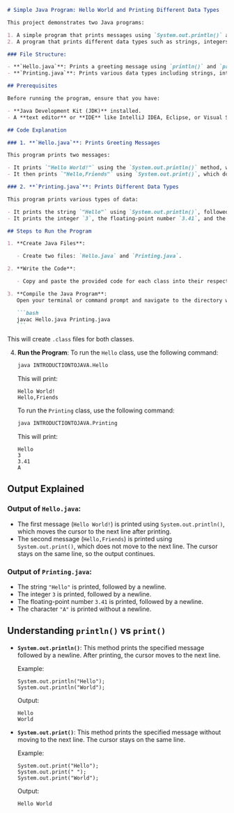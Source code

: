 ````markdown
# Simple Java Program: Hello World and Printing Different Data Types

This project demonstrates two Java programs:

1. A simple program that prints messages using `System.out.println()` and `System.out.print()`.
2. A program that prints different data types such as strings, integers, floating-point numbers, and characters.

### File Structure:

- **`Hello.java`**: Prints a greeting message using `println()` and `print()`.
- **`Printing.java`**: Prints various data types including strings, integers, floating-point numbers, and characters.

## Prerequisites

Before running the program, ensure that you have:

- **Java Development Kit (JDK)** installed.
- A **text editor** or **IDE** like IntelliJ IDEA, Eclipse, or Visual Studio Code.

## Code Explanation

### 1. **`Hello.java`**: Prints Greeting Messages

This program prints two messages:

- It prints `"Hello World!"` using the `System.out.println()` method, which ensures the message is followed by a new line.
- It then prints `"Hello,Friends"` using `System.out.print()`, which does **not** move to the next line, so the output continues on the same line.

### 2. **`Printing.java`**: Prints Different Data Types

This program prints various types of data:

- It prints the string `"Hello"` using `System.out.println()`, followed by a newline.
- It prints the integer `3`, the floating-point number `3.41`, and the character `"A"`, each followed by a newline (except for the character `"A"` which is printed using `System.out.print()` to avoid a newline).

## Steps to Run the Program

1. **Create Java Files**:

   - Create two files: `Hello.java` and `Printing.java`.

2. **Write the Code**:

   - Copy and paste the provided code for each class into their respective files.

3. **Compile the Java Program**:
   Open your terminal or command prompt and navigate to the directory where the `Hello.java` and `Printing.java` files are saved. Then run the following command to compile the files:

   ```bash
   javac Hello.java Printing.java
   ```
````

This will create `.class` files for both classes.

4. **Run the Program**:
   To run the `Hello` class, use the following command:

   ```bash
   java INTRODUCTIONTOJAVA.Hello
   ```

   This will print:

   ```
   Hello World!
   Hello,Friends
   ```

   To run the `Printing` class, use the following command:

   ```bash
   java INTRODUCTIONTOJAVA.Printing
   ```

   This will print:

   ```
   Hello
   3
   3.41
   A
   ```

## Output Explained

### Output of `Hello.java`:

- The first message (`Hello World!`) is printed using `System.out.println()`, which moves the cursor to the next line after printing.
- The second message (`Hello,Friends`) is printed using `System.out.print()`, which does not move to the next line. The cursor stays on the same line, so the output continues.

### Output of `Printing.java`:

- The string `"Hello"` is printed, followed by a newline.
- The integer `3` is printed, followed by a newline.
- The floating-point number `3.41` is printed, followed by a newline.
- The character `"A"` is printed without a newline.

## Understanding `println()` vs `print()`

- **`System.out.println()`**: This method prints the specified message followed by a newline. After printing, the cursor moves to the next line.

  Example:

  ```
  System.out.println("Hello");
  System.out.println("World");
  ```

  Output:

  ```
  Hello
  World
  ```

- **`System.out.print()`**: This method prints the specified message without moving to the next line. The cursor stays on the same line.

  Example:

  ```
  System.out.print("Hello");
  System.out.print(" ");
  System.out.print("World");
  ```

  Output:

  ```
  Hello World
  ```
